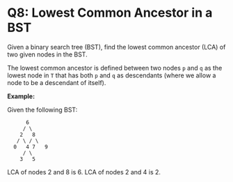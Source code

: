 # Q8: Lowest Common Ancestor in a BST

Given a binary search tree (BST), find the lowest common ancestor (LCA) of two given nodes in the BST.

The lowest common ancestor is defined between two nodes `p` and `q` as the lowest node in `T` that has both `p` and `q` as descendants (where we allow a node to be a descendant of itself).

**Example:**

Given the following BST:
```
      6
     / \
    2   8
   / \ / \
  0   4 7   9
     / \
    3   5
```

LCA of nodes 2 and 8 is 6.
LCA of nodes 2 and 4 is 2.

```